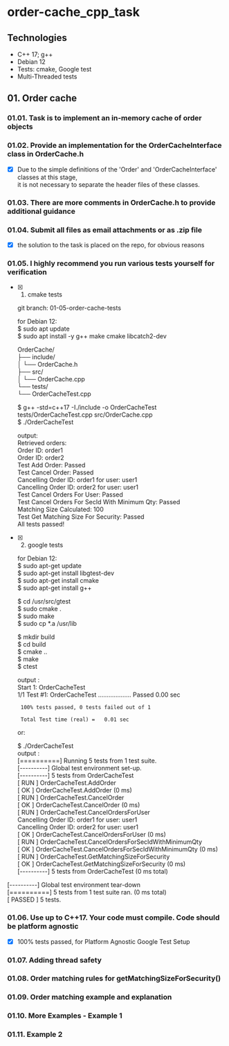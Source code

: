 # order-cache_cpp_task


 ## Technologies
  <ul>
    <li>C++ 17; g++</li>
    <li>Debian 12</li>
    <li>Tests: cmake, Google test</li>
    <li>Multi-Threaded tests</li>
  </ul>

 ## 01. Order cache

### 01.01. Task is to implement an in-memory cache of order objects


### 01.02. Provide an implementation for the OrderCacheInterface class in OrderCache.h

 - [x] Due to the simple definitions of the 'Order' and 'OrderCacheInterface' classes at this stage,   
    it is not necessary to separate the header files of these classes.   

### 01.03. There are more comments in OrderCache.h to provide additional guidance


### 01.04. Submit all files as email attachments or as .zip file

 - [x] the solution to the task is placed on the repo, for obvious reasons

### 01.05. I highly recommend you run various tests yourself for verification

 - [x] 01. cmake tests   

    git branch: 01-05-order-cache-tests   

    for Debian 12:   
    $ sudo apt update   
    $ sudo apt install -y g++ make cmake libcatch2-dev   

    OrderCache/   
    ├── include/   
    │   └── OrderCache.h   
    ├── src/   
    │   └── OrderCache.cpp   
    └── tests/   
        └── OrderCacheTest.cpp   

    $ g++ -std=c++17 -I./include -o OrderCacheTest tests/OrderCacheTest.cpp src/OrderCache.cpp   
    $ ./OrderCacheTest   

    output:   
        Retrieved orders:   
        Order ID: order1   
        Order ID: order2   
        Test Add Order: Passed   
        Test Cancel Order: Passed   
        Cancelling Order ID: order1 for user: user1   
        Cancelling Order ID: order2 for user: user1   
        Test Cancel Orders For User: Passed   
        Test Cancel Orders For SecId With Minimum Qty: Passed   
        Matching Size Calculated: 100   
        Test Get Matching Size For Security: Passed   
        All tests passed!   

 - [x] 02. google tests   

    for Debian 12:   
    $ sudo apt-get update   
    $ sudo apt-get install libgtest-dev   
    $ sudo apt-get install cmake   
    $ sudo apt-get install g++   

    $ cd /usr/src/gtest   
    $ sudo cmake .   
    $ sudo make   
    $ sudo cp *.a /usr/lib   

    $ mkdir build   
    $ cd build   
    $ cmake ..   
    $ make   
    $ ctest   

    output :   
            Start 1: OrderCacheTest   
        1/1 Test #1: OrderCacheTest ...................   Passed    0.00 sec   

        100% tests passed, 0 tests failed out of 1   

        Total Test time (real) =   0.01 sec   

    or: 

    $ ./OrderCacheTest   
    output :   
[==========] Running 5 tests from 1 test suite.   
[----------] Global test environment set-up.   
[----------] 5 tests from OrderCacheTest   
[ RUN      ] OrderCacheTest.AddOrder   
[       OK ] OrderCacheTest.AddOrder (0 ms)   
[ RUN      ] OrderCacheTest.CancelOrder   
[       OK ] OrderCacheTest.CancelOrder (0 ms)   
[ RUN      ] OrderCacheTest.CancelOrdersForUser   
Cancelling Order ID: order1 for user: user1   
Cancelling Order ID: order2 for user: user1   
[       OK ] OrderCacheTest.CancelOrdersForUser (0 ms)   
[ RUN      ] OrderCacheTest.CancelOrdersForSecIdWithMinimumQty   
[       OK ] OrderCacheTest.CancelOrdersForSecIdWithMinimumQty (0 ms)   
[ RUN      ] OrderCacheTest.GetMatchingSizeForSecurity   
[       OK ] OrderCacheTest.GetMatchingSizeForSecurity (0 ms)   
[----------] 5 tests from OrderCacheTest (0 ms total)   

[----------] Global test environment tear-down   
[==========] 5 tests from 1 test suite ran. (0 ms total)   
[  PASSED  ] 5 tests.   


### 01.06. Use up to C++17. Your code must compile. Code should be platform agnostic

 - [x] 100% tests passed, for Platform Agnostic Google Test Setup   

### 01.07. Adding thread safety


### 01.08. Order matching rules for getMatchingSizeForSecurity()


### 01.09. Order matching example and explanation


### 01.10. More Examples - Example 1


### 01.11. Example 2
